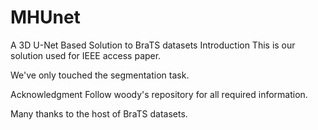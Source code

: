 # MHUnet
A 3D U-Net Based Solution to BraTS datasets
Introduction
This is our solution used for IEEE access paper. 


We've only touched the segmentation task.


Acknowledgment
Follow woody's repository for all required information.

Many thanks to the host of BraTS datasets.
